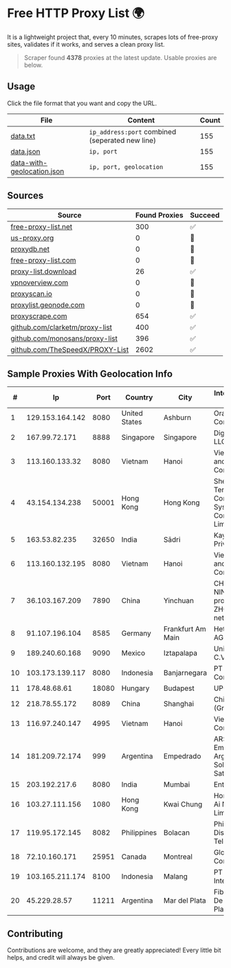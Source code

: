 
# Free HTTP Proxy List 🌍

It is a lightweight project that, every 10 minutes, scrapes lots of free-proxy sites, validates if it works, and serves a clean proxy list.


> Scraper found **4378** proxies at the latest update. Usable proxies are below.

## Usage

Click the file format that you want and copy the URL.


|File|Content|Count|
|----|-------|-----|
|[data.txt](https://raw.githubusercontent.com/themiralay/Proxy-List-World/master/data.txt)|`ip_address:port` combined (seperated new line)|155|
|[data.json](https://raw.githubusercontent.com/themiralay/Proxy-List-World/master/data.json)|`ip, port`|155|
|[data-with-geolocation.json](https://raw.githubusercontent.com/themiralay/Proxy-List-World/master/data-with-geolocation.json)|`ip, port, geolocation`|155|

## Sources

|Source|Found Proxies|Succeed|
|------|-------------|-------|
|[free-proxy-list.net](https://free-proxy-list.net)|300|✅|
|[us-proxy.org](https://www.us-proxy.org)|0|🚫|
|[proxydb.net](http://proxydb.net)|0|🚫|
|[free-proxy-list.com](https://free-proxy-list.com/?page=&port=&type%5B%5D=http&type%5B%5D=https&up_time=0&search=Search)|0|🚫|
|[proxy-list.download](https://www.proxy-list.download/HTTP)|26|✅|
|[vpnoverview.com](https://vpnoverview.com/privacy/anonymous-browsing/free-proxy-servers)|0|🚫|
|[proxyscan.io](https://www.proxyscan.io)|0|🚫|
|[proxylist.geonode.com](https://proxylist.geonode.com/api/proxy-list?limit=300&page=1&sort_by=lastChecked&sort_type=desc&protocols=http,https)|0|🚫|
|[proxyscrape.com](https://api.proxyscrape.com/v2/?request=displayproxies&protocol=http&timeout=10000&country=all&ssl=all&anonymity=all)|654|✅|
|[github.com/clarketm/proxy-list](https://raw.githubusercontent.com/clarketm/proxy-list/master/proxy-list-raw.txt)|400|✅|
|[github.com/monosans/proxy-list](https://raw.githubusercontent.com/monosans/proxy-list/main/proxies/http.txt)|396|✅|
|[github.com/TheSpeedX/PROXY-List](https://raw.githubusercontent.com/TheSpeedX/PROXY-List/master/http.txt)|2602|✅|


## Sample Proxies With Geolocation Info

|#|Ip|Port|Country|City|Internet Service Provider|
|-|--|----|-------|----|-------------------------|
|1|129.153.164.142|8080|United States|Ashburn|Oracle Corporation|
|2|167.99.72.171|8888|Singapore|Singapore|DigitalOcean, LLC|
|3|113.160.133.32|8080|Vietnam|Hanoi|VietNam Post and Telecom Corporation|
|4|43.154.134.238|50001|Hong Kong|Hong Kong|Shenzhen Tencent Computer Systems Company Limited|
|5|163.53.82.235|32650|India|Sādri|Kay Kay Softech Private Limited|
|6|113.160.132.195|8080|Vietnam|Hanoi|VietNam Post and Telecom Corporation|
|7|36.103.167.209|7890|China|Yinchuan|CHINANET NINGXIA province ZHONGWEI IDC network|
|8|91.107.196.104|8585|Germany|Frankfurt Am Main|Hetzner Online AG|
|9|189.240.60.168|9090|Mexico|Iztapalapa|Uninet S.A. de C.V.|
|10|103.173.139.117|8080|Indonesia|Banjarnegara|PT Serayu Multi Connection|
|11|178.48.68.61|18080|Hungary|Budapest|UPC|
|12|218.78.55.172|8089|China|Shanghai|China Telecom (Group)|
|13|116.97.240.147|4995|Vietnam|Hanoi|Viettel Corporation|
|14|181.209.72.174|999|Argentina|Empedrado|ARSAT - Empresa Argentina de Soluciones Satelitales S.A|
|15|203.192.217.6|8080|India|Mumbai|Entire In2Cable|
|16|103.27.111.156|1080|Hong Kong|Kwai Chung|Hong Kong San Ai Net Int'l Limited|
|17|119.95.172.145|8082|Philippines|Bolacan|Philippine Long Distance Telephone Co.|
|18|72.10.160.171|25951|Canada|Montreal|GloboTech Communications|
|19|103.165.211.174|8100|Indonesia|Malang|PT iForte Global Internet|
|20|45.229.28.57|11211|Argentina|Mar del Plata|Fibras Opticas De MAR Del Plata S.A.|



## Contributing

Contributions are welcome, and they are greatly appreciated! Every
little bit helps, and credit will always be given.

